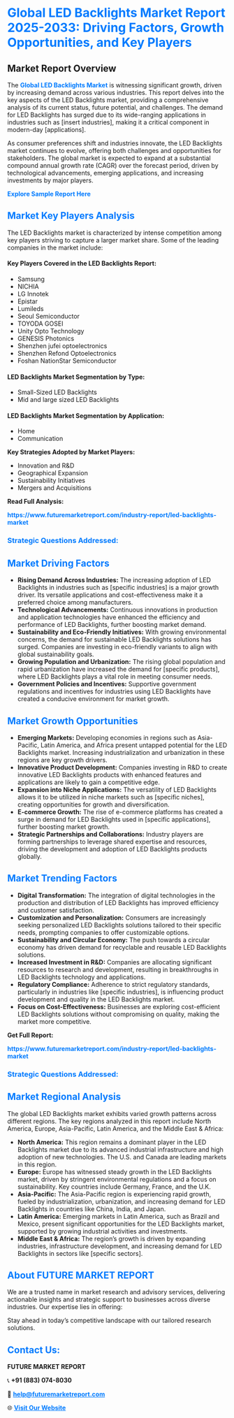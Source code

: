 <h1 style="color: #007BFF;">Global LED Backlights Market Report 2025-2033: Driving Factors, Growth Opportunities, and Key Players</h1>

<section id="overview">
<h2>Market Report Overview</h2>
<p>The <a href="https://www.futuremarketreport.com/industry-report/led-backlights-market" style="color: #007BFF; text-decoration: none;"><strong>Global LED Backlights Market</strong></a> is witnessing significant growth, driven by increasing demand across various industries. This report delves into the key aspects of the LED Backlights market, providing a comprehensive analysis of its current status, future potential, and challenges. The demand for LED Backlights has surged due to its wide-ranging applications in industries such as [insert industries], making it a critical component in modern-day [applications].</p>
<p>As consumer preferences shift and industries innovate, the LED Backlights market continues to evolve, offering both challenges and opportunities for stakeholders. The global market is expected to expand at a substantial compound annual growth rate (CAGR) over the forecast period, driven by technological advancements, emerging applications, and increasing investments by major players.</p>
</section>

<section id="overview">
<p><a href="https://www.futuremarketreport.com/request-sample/reportId=115223" style="color: #007BFF; text-decoration: none;"><strong>Explore Sample Report Here</strong></a></p>
</section>

<section id="key-players">
<h2 style="color: #007BFF;">Market Key Players Analysis</h2>
<p>The LED Backlights market is characterized by intense competition among key players striving to capture a larger market share. Some of the leading companies in the market include:</p>
<h4>Key Players Covered in the LED Backlights Report:</h4>
<ul><li>Samsung</li><li>NICHIA</li><li>LG Innotek</li><li>Epistar</li><li>Lumileds</li><li>Seoul Semiconductor</li><li>TOYODA GOSEI</li><li>Unity Opto Technology</li><li>GENESIS Photonics</li><li>Shenzhen jufei optoelectronics</li><li>Shenzhen Refond Optoelectronics</li><li>Foshan NationStar Semiconductor</li></ul>
<h4>LED Backlights Market Segmentation by Type:</h4>
<ul><li>Small-Sized LED Backlights</li><li>Mid and large sized LED Backlights</li></ul>

<h4>LED Backlights Market Segmentation by Application:</h4>
<ul><li>Home</li><li>Communication</li></ul>
<p><strong>Key Strategies Adopted by Market Players:</strong></p>
<ul>
<li>Innovation and R&D</li>
<li>Geographical Expansion</li>
<li>Sustainability Initiatives</li>
<li>Mergers and Acquisitions</li>
</ul>
</section>

<section>
<p><strong>Read Full Analysis: </strong></p><a href="https://www.futuremarketreport.com/industry-report/led-backlights-market" style="color: #007BFF; text-decoration: none;"><strong>https://www.futuremarketreport.com/industry-report/led-backlights-market</strong></a>
<h3 style="color: #007BFF;">Strategic Questions Addressed:</h3>
</section>

<section id="driving-factors">
<h2 style="color: #007BFF;">Market Driving Factors</h2>
<ul>
<li><strong>Rising Demand Across Industries:</strong> The increasing adoption of LED Backlights in industries such as [specific industries] is a major growth driver. Its versatile applications and cost-effectiveness make it a preferred choice among manufacturers.</li>
<li><strong>Technological Advancements:</strong> Continuous innovations in production and application technologies have enhanced the efficiency and performance of LED Backlights, further boosting market demand.</li>
<li><strong>Sustainability and Eco-Friendly Initiatives:</strong> With growing environmental concerns, the demand for sustainable LED Backlights solutions has surged. Companies are investing in eco-friendly variants to align with global sustainability goals.</li>
<li><strong>Growing Population and Urbanization:</strong> The rising global population and rapid urbanization have increased the demand for [specific products], where LED Backlights plays a vital role in meeting consumer needs.</li>
<li><strong>Government Policies and Incentives:</strong> Supportive government regulations and incentives for industries using LED Backlights have created a conducive environment for market growth.</li>
</ul>
</section>

<section id="growth-opportunities">
<h2 style="color: #007BFF;">Market Growth Opportunities</h2>
<ul>
<li><strong>Emerging Markets:</strong> Developing economies in regions such as Asia-Pacific, Latin America, and Africa present untapped potential for the LED Backlights market. Increasing industrialization and urbanization in these regions are key growth drivers.</li>
<li><strong>Innovative Product Development:</strong> Companies investing in R&D to create innovative LED Backlights products with enhanced features and applications are likely to gain a competitive edge.</li>
<li><strong>Expansion into Niche Applications:</strong> The versatility of LED Backlights allows it to be utilized in niche markets such as [specific niches], creating opportunities for growth and diversification.</li>
<li><strong>E-commerce Growth:</strong> The rise of e-commerce platforms has created a surge in demand for LED Backlights used in [specific applications], further boosting market growth.</li>
<li><strong>Strategic Partnerships and Collaborations:</strong> Industry players are forming partnerships to leverage shared expertise and resources, driving the development and adoption of LED Backlights products globally.</li>
</ul>
</section>

<section id="trending-factors">
<h2 style="color: #007BFF;">Market Trending Factors</h2>
<ul>
<li><strong>Digital Transformation:</strong> The integration of digital technologies in the production and distribution of LED Backlights has improved efficiency and customer satisfaction.</li>
<li><strong>Customization and Personalization:</strong> Consumers are increasingly seeking personalized LED Backlights solutions tailored to their specific needs, prompting companies to offer customizable options.</li>
<li><strong>Sustainability and Circular Economy:</strong> The push towards a circular economy has driven demand for recyclable and reusable LED Backlights solutions.</li>
<li><strong>Increased Investment in R&D:</strong> Companies are allocating significant resources to research and development, resulting in breakthroughs in LED Backlights technology and applications.</li>
<li><strong>Regulatory Compliance:</strong> Adherence to strict regulatory standards, particularly in industries like [specific industries], is influencing product development and quality in the LED Backlights market.</li>
<li><strong>Focus on Cost-Effectiveness:</strong> Businesses are exploring cost-efficient LED Backlights solutions without compromising on quality, making the market more competitive.</li>
</ul>
</section>

<section>
<p><strong>Get Full Report: </strong></p><a href="https://www.futuremarketreport.com/industry-report/led-backlights-market" style="color: #007BFF; text-decoration: none;"><strong>https://www.futuremarketreport.com/industry-report/led-backlights-market</strong></a>
<h3 style="color: #007BFF;">Strategic Questions Addressed:</h3>
</section>


<section id="regional-analysis">
<h2 style="color: #007BFF;">Market Regional Analysis</h2>
<p>The global LED Backlights market exhibits varied growth patterns across different regions. The key regions analyzed in this report include North America, Europe, Asia-Pacific, Latin America, and the Middle East & Africa:</p>
<ul>
<li><strong>North America:</strong> This region remains a dominant player in the LED Backlights market due to its advanced industrial infrastructure and high adoption of new technologies. The U.S. and Canada are leading markets in this region.</li>
<li><strong>Europe:</strong> Europe has witnessed steady growth in the LED Backlights market, driven by stringent environmental regulations and a focus on sustainability. Key countries include Germany, France, and the U.K.</li>
<li><strong>Asia-Pacific:</strong> The Asia-Pacific region is experiencing rapid growth, fueled by industrialization, urbanization, and increasing demand for LED Backlights in countries like China, India, and Japan.</li>
<li><strong>Latin America:</strong> Emerging markets in Latin America, such as Brazil and Mexico, present significant opportunities for the LED Backlights market, supported by growing industrial activities and investments.</li>
<li><strong>Middle East & Africa:</strong> The region’s growth is driven by expanding industries, infrastructure development, and increasing demand for LED Backlights in sectors like [specific sectors].</li>
</ul>
</section>

<footer>
<h2 style="color: #007BFF;">About FUTURE MARKET REPORT</h2>
<p>We are a trusted name in market research and advisory services, delivering actionable insights and strategic support to businesses across diverse industries. Our expertise lies in offering:</p>

<p>Stay ahead in today’s competitive landscape with our tailored research solutions.</p>

<h2 style="color: #007BFF;">Contact Us:</h2>
<p><strong>FUTURE MARKET REPORT</strong></p>
<p>📞 <strong>+91 (883) 074-8030</strong></p>
<p>📧 <strong><a href="mailto:help@futuremarketreport.com" style="color: #007BFF;">help@futuremarketreport.com</a></strong></p>
<p>🌐 <strong><a href="https://www.futuremarketreport.com/" style="color: #007BFF;">Visit Our Website</a></strong></p>
</footer>